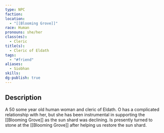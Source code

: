 ```yaml
---
type: NPC
faction: 
location:
  - "[[Blooming Grove]]"
race: Human
pronouns: she/her
class(es):
  - Cleric
title(s):
  - Cleric of Eldath
tags:
  - "#friend"
aliases:
  - Siobhan
skills:
dg-publish: true
---
```

## Description
A 50 some year old human woman and cleric of Eldath. O has a complicated relationship with her, but she has been instrumental in supporting the [[Blooming Grove]] as the sun shard was declining. Is presently turned to stone at the [[Blooming Grove]] after helping us restore the sun shard.